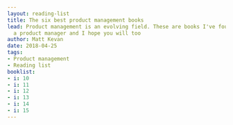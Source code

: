 ```yaml
---
layout: reading-list
title: The six best product management books
lead: Product management is an evolving field. These are books I've found useful as
  a product manager and I hope you will too
author: Matt Kevan
date: 2018-04-25
tags:
- Product management
- Reading list
booklist:
- i: 10
- i: 11
- i: 12
- i: 13
- i: 14
- i: 15
---
```

